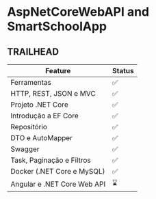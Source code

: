 # AspNetCoreWebAPI and SmartSchoolApp 

## TRAILHEAD

| Feature  | Status |
| ------------- | ------------- |
| Ferramentas | ✅  |
| HTTP, REST, JSON e MVC   | ✅  |
| Projeto .NET Core | ✅  |
| Introdução a EF Core | ✅ |
| Repositório | ✅ |
| DTO e AutoMapper | ✅ |
| Swagger  | ✅  |
| Task, Paginação e Filtros  | ✅ |
| Docker (.NET Core e MySQL)  | ✅   |
| Angular e .NET Core Web API  | ⌛   |



